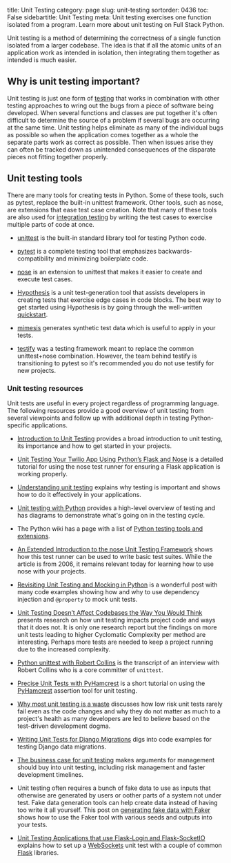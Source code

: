 title: Unit Testing
category: page
slug: unit-testing
sortorder: 0436
toc: False
sidebartitle: Unit Testing
meta: Unit testing exercises one function isolated from a program. Learn more about unit testing on Full Stack Python.


Unit testing is a method of determining the correctness of a single function 
isolated from a larger codebase. The idea is that if all the atomic units
of an application work as intended in isolation, then integrating them 
together as intended is much easier.


## Why is unit testing important?
Unit testing is just one form of [testing](/testing.html) that works in
combination with other testing approaches to wring out the bugs from a
piece of software being developed. When several functions and classes are
put together it's often difficult to determine the source of a problem if
several bugs are occurring at the same time. Unit testing helps eliminate
as many of the individual bugs as possible so when the application comes
together as a whole the separate parts work as correct as possible. Then
when issues arise they can often be tracked down as unintended consequences
of the disparate pieces not fitting together properly.


## Unit testing tools
There are many tools for creating tests in Python. Some of these tools, such
as pytest, replace the built-in unittest framework. Other tools, such as
nose, are extensions that ease test case creation. Note that many of these
tools are also used for [integration testing](/integration-testing.html)
by writing the test cases to exercise multiple parts of code at once.

* [unittest](https://docs.python.org/3/library/unittest.html)
  is the built-in standard library tool for testing Python code.

* [pytest](https://docs.pytest.org/en/latest) is a complete testing tool 
  that emphasizes backwards-compatibility and minimizing boilerplate code.

* [nose](https://nose.readthedocs.org/en/latest/) is an extension to
  unittest that makes it easier to create and execute test cases.

* [Hypothesis](http://hypothesis.readthedocs.io/en/latest/index.html) is a 
  unit test-generation tool that assists developers in creating tests that
  exercise edge cases in code blocks. The best way to get started using 
  Hypothesis is by going through the well-written
  [quickstart](http://hypothesis.readthedocs.io/en/latest/quickstart.html).

* [mimesis](https://github.com/lk-geimfari/mimesis) generates synthetic test 
  data which is useful to apply in your tests.

* [testify](https://github.com/Yelp/Testify/) was a testing framework
  meant to replace the common unittest+nose combination. However, the team
  behind testify is transitioning to pytest so it's recommended you do
  not use testify for new projects.


### Unit testing resources
Unit tests are useful in every project regardless of programming language.
The following resources provide a good overview of unit testing from
several viewpoints and follow up with additional depth in testing 
Python-specific applications.

* [Introduction to Unit Testing](https://qunitjs.com/intro/)
  provides a broad introduction to unit testing, its importance and
  how to get started in your projects.

* [Unit Testing Your Twilio App Using Python’s Flask and Nose](https://www.twilio.com/blog/2014/03/unit-testing-your-twilio-app-using-pythons-flask-and-nose.html)
  is a detailed tutorial for using the nose test runner for ensuring a
  Flask application is working properly.

* [Understanding unit testing](https://jeffknupp.com/blog/2013/12/09/improve-your-python-understanding-unit-testing/)
  explains why testing is important and shows how to do it effectively in
  your applications.

* [Unit testing with Python](http://www.drdobbs.com/testing/unit-testing-with-python/240165163)
  provides a high-level overview of testing and has diagrams to demonstrate
  what's going on in the testing cycle.

* The Python wiki has a page with a list of 
  [Python testing tools and extensions](https://wiki.python.org/moin/PythonTestingToolsTaxonomy).

* [An Extended Introduction to the nose Unit Testing Framework](http://ivory.idyll.org/articles/nose-intro.html)
  shows how this test runner can be used to write basic test suites.
  While the article is from 2006, it remains relevant today for learning
  how to use nose with your projects.

* [Revisiting Unit Testing and Mocking in Python](https://blog.fugue.co/2017-07-18-revisiting-unit-testing-and-mocking-in-python.html)
  is a wonderful post with many code examples showing how and
  why to use dependency injection and `@property` to mock unit
  tests.

* [Unit Testing Doesn’t Affect Codebases the Way You Would Think](https://blog.ndepend.com/unit-testing-affect-codebases/)
  presents research on how unit testing impacts project code and
  ways that it does not. It is only one research report but the findings
  on more unit tests leading to higher Cyclomatic Complexity per method
  are interesting. Perhaps more tests are needed to keep a project
  running due to the increased complexity.

* [Python unittest with Robert Collins](http://pythontesting.net/transcripts/19-python-unittest-robert-collins-2/)
  is the transcript of an interview with Robert Collins who is a core
  committer of `unittest`.

* [Precise Unit Tests with PyHamcrest](https://orbifold.xyz/pyhamcrest.html)
  is a short tutorial on using the 
  [PyHamcrest](https://github.com/hamcrest/PyHamcrest) assertion tool for
  unit testing.

* [Why most unit testing is a waste](https://rbcs-us.com/documents/Why-Most-Unit-Testing-is-Waste.pdf)
  discusses how low risk unit tests rarely fail even as the code
  changes and why they do not matter as much to a project's health as
  many developers are led to believe based on the test-driven development
  dogma.

* [Writing Unit Tests for Django Migrations](https://www.caktusgroup.com/blog/2016/02/02/writing-unit-tests-django-migrations/)
  digs into code examples for testing Django data migrations.

* [The business case for unit testing](https://www.typemock.com/business-case-unit-testing/)
  makes arguments for management should buy into unit testing,
  including risk management and faster development timelines. 

* Unit testing often requires a bunch of fake data to use as inputs that
  otherwise are generated by users or oother parts of a system not
  under test. Fake data generation tools can help create data instead
  of having too write it all yourself. This post on 
  [generating fake data with Faker](https://semaphoreci.com/community/tutorials/generating-fake-data-for-python-unit-tests-with-faker)
  shows how to use the Faker tool with various seeds and outputs into
  your tests.

* [Unit Testing Applications that use Flask-Login and Flask-SocketIO](https://blog.miguelgrinberg.com/post/unit-testing-applications-that-use-flask-login-and-flask-socketio)
  explains how to set up a [WebSockets](/websockets.html) unit test
  with a couple of common [Flask](/flask.html) libraries.
